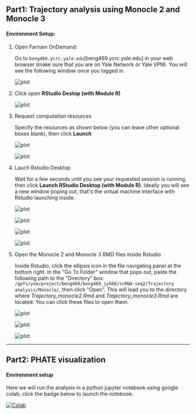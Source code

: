 ## Part1: Trajectory analysis using Monocle 2 and Monocle 3

#### Environment Setup:

1. Open Farnam OnDemand:
   
   Go to ```beng469.ycrc.yale.edu```[beng469.ycrc.yale.edu] in your web browser (make sure that you are on Yale Network or Yale VPN). You will see the following window once you logged in.
   
   ![plot](./Monocle/imgs/login_window.png)
   
2. Click open **RStudio Destop (with Module R)**

   ![plot](./Monocle/imgs/login_window2.png)
   
3. Request computation resources
   
   Specify the resources as shown below (you can leave other optional boxes blank), then click **Launch**
   
   ![plot](./Monocle/imgs/request_resources.png)
   
   ![plot](./Monocle/imgs/request_resources_2.png)

4. Lauch Rstudio Desktop
   
   Wait for a few seconds until you see your requested session is running, then click **Launch RStudio Desktop (with Module R)**. Ideally you will see a new window poping out, that's the virtual machine interface with Rstudio launching inside.
   
   ![plot](./Monocle/imgs/queue.png)
   
   ![plot](./Monocle/imgs/starting.png)
   
   ![plot](./Monocle/imgs/running.png)

   ![plot](./Monocle/imgs/rstudio.png)
   
5. Open the Monocle 2 and Monocle 3 RMD files inside Rstudio

   Inside Rstudio, click the ellipsis icon in the file navigating panel at the bottom right. In the "Go To Folder" window that pops out, paste the following path to the "Directory" box: ```/gpfs/ysm/project/beng469/beng469_jy568/scRNA-seq2/Trajectory analysis/Monocle/```, then click "Open". This will lead you
to the directory where  *Trajectory_monocle2.Rmd* and  *Trajectory_monocle3.Rmd*  are located. You can click these files to open them.

   ![plot](./Monocle/imgs/file_panel.png)

   ![plot](./Monocle/imgs/opendir.png)
   
   ![plot](./Monocle/imgs/confirmation.png)


---
## Part2: PHATE visualization

#### Environment setup

Here we will run the analysis in a python jupyter notebook using google colab, click the badge below to launch the notebook:

[![Colab](https://colab.research.google.com/assets/colab-badge.svg)](https://colab.research.google.com/github/jcyang34/BENG469_2022spring/blob/main/scRNA-seq-analysis-lab2/PHATE/PHATE.ipynb)
